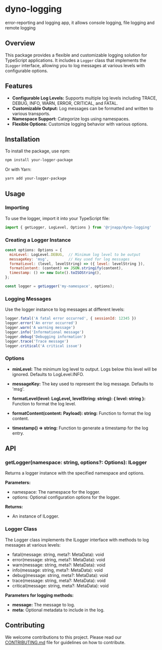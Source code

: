 # dyno-logging

error-reporting and logging app, it allows console logging, file logging and remote logging

## Overview

This package provides a flexible and customizable logging solution for TypeScript applications. It includes a `Logger` class that implements the `ILogger` interface, allowing you to log messages at various levels with configurable options.

## Features

- **Configurable Log Levels:** Supports multiple log levels including TRACE, DEBUG, INFO, WARN, ERROR, CRITICAL, and FATAL.
- **Customizable Output:** Log messages can be formatted and written to various transports.
- **Namespace Support:** Categorize logs using namespaces.
- **Flexible Options:** Customize logging behavior with various options.

## Installation

To install the package, use npm:

```bash
npm install your-logger-package
```

Or with Yarn:

```bash
yarn add your-logger-package
```

## Usage

### Importing

To use the logger, import it into your TypeScript file:

```javascript
import { getLogger, LogLevel, Options } from '@rjnapp/dyno-logging'
```

### Creating a Logger Instance

```javascript
const options: Options = {
  minLevel: LogLevel.DEBUG,  // Minimum log level to be output
  messageKey: 'msg',         // Key used for log messages
  formatLevel: (level, levelString) => ({ level: levelString }),
  formatContent: (content) => JSON.stringify(content),
  timestamp: () => new Date().toISOString(),
};

const logger = getLogger('my-namespace', options);
```

### Logging Messages

Use the logger instance to log messages at different levels:

```javascript
logger.fatal('A fatal error occurred', { sessionId: 12345 })
logger.error('An error occurred')
logger.warn('A warning message')
logger.info('Informational message')
logger.debug('Debugging information')
logger.trace('Trace message')
logger.critical('A critical issue')
```

### Options

- **minLevel:** The minimum log level to output. Logs below this level will be ignored. Defaults to LogLevel.INFO.

- **messageKey:** The key used to represent the log message. Defaults to 'msg'.

- **formatLevel(level: LogLevel, levelString: string): { level: string }:** Function to format the log level.

- **formatContent(content: Payload): string:** Function to format the log content.

- **timestamp() => string:** Function to generate a timestamp for the log entry.

## API

### getLogger(namespace: string, options?: Options): ILogger

Returns a logger instance with the specified namespace and options.

**Parameters:**

- namespace: The namespace for the logger.
- options: Optional configuration options for the logger.

**Returns:**

- An instance of ILogger.

### Logger Class

The Logger class implements the ILogger interface with methods to log messages at various levels:

- fatal(message: string, meta?: MetaData): void
- error(message: string, meta?: MetaData): void
- warn(message: string, meta?: MetaData): void
- info(message: string, meta?: MetaData): void
- debug(message: string, meta?: MetaData): void
- trace(message: string, meta?: MetaData): void
- critical(message: string, meta?: MetaData): void

**Parameters for logging methods:**

- **message:** The message to log.
- **meta:** Optional metadata to include in the log.

## Contributing

We welcome contributions to this project. Please read our [CONTRIBUTING.md](CONTRIBUTING.md) file for guidelines on how to contribute.
